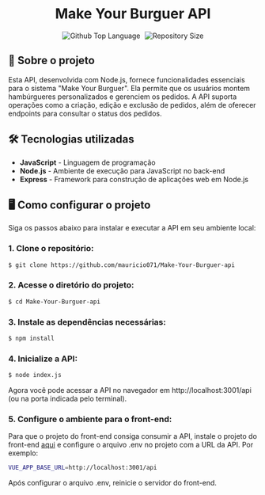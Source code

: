 <div align="center"> <h1>Make Your Burguer API</h1> </div>
 
<p align="center">
  <img alt="Github Top Language" src="https://img.shields.io/github/languages/top/mauricio071/Make-Your-Burguer-api?color=00bfa6">
  <img width="1" />
  <img alt="Repository Size" src="https://img.shields.io/github/repo-size/mauricio071/Make-Your-Burguer-api?color=00bfa6">
</p>

## 📝 Sobre o projeto

Esta API, desenvolvida com Node.js, fornece funcionalidades essenciais para o sistema "Make Your Burguer". Ela permite que os usuários montem hambúrgueres personalizados e gerenciem os pedidos. A API suporta operações como a criação, edição e exclusão de pedidos, além de oferecer endpoints para consultar o status dos pedidos.

## 🛠 Tecnologias utilizadas

-   **JavaScript** - Linguagem de programação
-   **Node.js** - Ambiente de execução para JavaScript no back-end
-   **Express** - Framework para construção de aplicações web em Node.js

## 🖥️ Como configurar o projeto
Siga os passos abaixo para instalar e executar a API em seu ambiente local:

### 1. Clone o repositório:
 
```bash
$ git clone https://github.com/mauricio071/Make-Your-Burguer-api
```

### 2. Acesse o diretório do projeto:

```bash
$ cd Make-Your-Burguer-api
```

### 3. Instale as dependências necessárias:

```bash
$ npm install
```

### 4. Inicialize a API:

```bash 
$ node index.js
```
Agora você pode acessar a API no navegador em http://localhost:3001/api (ou na porta indicada pelo terminal).

### 5. Configure o ambiente para o front-end:
Para que o projeto do front-end consiga consumir a API, instale o projeto do front-end [aqui](https://github.com/mauricio071/Make-Your-Burguer) e configure o arquivo .env no projeto com a URL da API. Por exemplo:

```bash 
VUE_APP_BASE_URL=http://localhost:3001/api
```

Após configurar o arquivo .env, reinicie o servidor do front-end.
